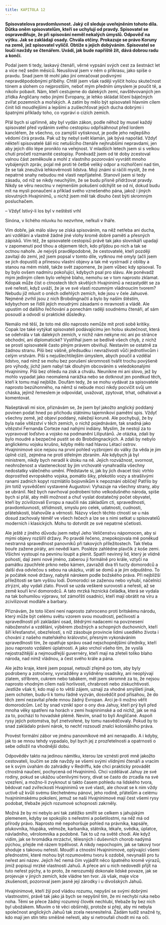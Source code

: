 ```yaml
---
title: KAPITOLA 12
---
```


**Spisovatelova pravdomluvnost. Jaký cíl sleduje uveřejněním tohoto díla. Důtka oněm spisovatelům, kteří se uchylují od pravdy. Spisovatel se ospravedlňuje, že při spisování neměl nekalých úmyslů. Odpověď na výtku. Jak se zakládají osady. Chvála otčiny. Prokazuje se právo Koruny na země, jež spisovatel vylíčil. Obtíže s jejich dobýváním. Spisovatel se loučí navždy se čtenářem. Uvádí, jak bude napříště žít, dává dobrou radu a končí.**

Podal jsem ti tedy, laskavý čtenáři, věrné vypsání svých cest za šestnáct let a více než sedm měsíců. Neusiloval jsem v něm o příkrasu, jako spíše o pravdu. Snad jsem tě mohl jako jiní omračovat podivnými nepravděpodobnými příběhy. Chtěl jsem však raději vylíčit holou skutečnost tónem a slohem co nejprostším, neboť mým předním úmyslem je poučit tě, a nikoliv pobavit. Nám, kteří cestujeme do dalekých zemí, navštěvovaných jen zřídka Angličany nebo jinými Evropany, je lehko skládat líčení báječných zvířat pozemních a mořských. A zatím by mělo být spisovateli hlavním cílem činit lidi moudřejšími a lepšími a zušlechťovat jejich ducha dobrými i špatnými příklady toho, co vypráví o cizích zemích.

Přál bych si upřímně, aby byl vydán zákon, podle něhož by musel každý spisovatel před vydáním svého cestopisu odpřisáhnout před lordem kancléřem, že všechno, co zamýšlí vytisknout, je podle jeho nejlepšího vědomí čirá pravda. Pak už by nebyl svět klamán, jak bývá napořád. Vždyť někteří spisovatelé šálí nic netušícího čtenáře nejhrubšími nepravdami, jen aby jejich dílo lépe proniklo na veřejnost. V mladších letech jsem si s velkou chutí pročetl rozmanité cestopisy. Poněvadž jsem od té doby zcestoval valnou část zeměkoule a mohl z vlastního pozorování vyvrátit mnoho vybájených zpráv, pojal mě proti té četbě veliký odpor a rozhořčení nad tím, že se tak zneužívá lehkověrnosti lidstva. Moji známí si ráčili myslit, že mé nepatrné snahy nebudou mé vlasti nepřijatelné. Stanovil jsem si tedy zásadu, od níž se nikdy neuchýlím, že se budu přísně přidržovat pravdy. Nikdy se věru neoctnu v nejmenším pokušení odchýlit se od ní, dokud budu mít na mysli ponaučení a příklad svého vznešeného pána, jakož i jiných slovutných Hvajninimů, u nichž jsem měl tak dlouho čest býti skromným posluchačem.

– Vždyť lstivý-li los byl v neštěstí vrhl

Sinóna, v lichého mluvku ho nezvrhne, neřkuli v lháře.

Vím dobře, jak málo slávy se získá spisováním, na něž netřeba ani ducha, ani vzdělání a vlastně žádné jiné vlohy kromě dobré paměti a přesných zápisků. Vím též, že spisovatelé cestopisů právě tak jako slovníkáři upadají v zapomenutí pod tíhou a objemem těch, kdo přijdou po nich a tak se octnou nahoře. Je nejvýš pravděpodobné, že cestovatelé, kteří později zavítají do zemí, jež jsem popsal v tomto díle, vytknou mé omyly (ačli jsem se jich dopustil) a přinesou vlastní objevy a tak mě vystrnadí z obliby a stanou na mém místě, takže svět zapomene, že jsem vůbec kdy spisoval. To by bylo ovšem nadmíru pokořující, kdybych psal pro slávu. Ale poněvadž mým jediným cílem bylo veřejné blaho, nemohu se v tom naprosto zklamat. Kdopak může číst o ctnostech těch skvělých Hvajninimů a nezastydět se za své neřesti, když uváží, že je ve své vlasti rozumným vládnoucím tvorem? Nebudu již mluvit o oněch odlehlých zemích, kde jsou v čele Jahuové. Nejméně zvrhlí jsou z nich Brobdingnačtí a bylo by naším štěstím, kdybychom se řídili jejich moudrými zásadami o mravnosti a vládě. Ale upustím od dalšího řečňování a ponechám raději soudnému čtenáři, ať sám posoudí a odvodí si praktické důsledky.

Nemálo mě těší, že toto mé dílo naprosto nemůže mít proti sobě kritiky. Copak lze také vytýkat spisovateli podávajícímu jen holou skutečnost, která se odehrála v tak dalekých zemích, v nichž nám nekyne nic ani po stránce obchodní, ani diplomatické? Vystříhal jsem se bedlivě všech chyb, z nichž se prostí spisovatelé často plným právem obviňují. Nestavím se ostatně za žádnou stranu. Píši bez vášně, předsudku i nevraživosti vůči jednotlivcům i celým vrstvám. Píši s nejušlechtilejším úmyslem, abych poučil a vzdělal lidstvo, nad nímž se mohu bez porušení skromnosti tvářit trochu povýšeně pro výhody, jichž jsem nabyl tak dlouhým obcováním s veledokonalými Hvajninimy. Píši bez ohledu na zisk a chválu. Neunikne mi ani slovo, jež by mohlo vypadat jako neomalená narážka nebo se dotknout jen poněkud těch, kteří k tomu mají nejblíže. Doufám tedy, že se mohu vydávat za spisovatele naprosto bezúhonného, na němž si nebude moci nikdy pocvičit svůj um cháska, jejímž řemeslem je odpovídat, uvažovat, zpytovat, trhat, odhalovat a komentovat.

Našeptávali mi sice, přiznávám se, že jsem byl jakožto anglický poddaný povinen podat hned po příchodu státnímu tajemníkovi pamětní spis. Vždyť všechny země, jež objeví poddaný, náležejí koruně. Ale pochybuji, že by byla naše vítězství v těch zemích, o nichž pojednávám, tak snadná jako vítězství Fernanda Corteze nad nahými indiány. Myslím, že nestojí za to vypravovat loďstvo a vojsko na podmanění Liliputánů. Je otázka, zdali by bylo moudré a bezpečné pustit se do Brobdingnackých. A zdali by nebylo anglickému vojsku krušno, kdyby mělo nad hlavou Létací ostrov. Hvajninimové sice nejsou na první pohled vyzbrojeni do války (ta věda je jim úplně cizí), zejména ne proti střelným zbraním. Ale kdybych já byl ministrem, nikdy bych neradil k útoku na ně. Jejich rozvážnost, svornost, neohroženost a vlasteneckost by jim vrchovatě vynahradila všechny nedostatky válečného umění. Představte si, jak by jich dvacet tisíc vtrhlo doprostřed evropského vojska, pomátlo šiky, překotilo vozy a strašlivými ranami zadních kopyt rozmlátilo bojovníkům k nepoznání obličej! Patřilo by jim totiž vysvědčení vystavené Augustovi: Vyhazuje na všechny strany, aby se ubránil. Než bych navrhoval podrobení toho velkodušného národa, spíše bych si přál, aby měli možnost a chuť vyslat dostatečný počet obyvatel, kteří by zcivilizovali Evropu a naučili nás základům cti, spravedlnosti, pravdomluvnosti, střídmosti, smyslu pro celek, udatnosti, cudnosti, přátelskosti, blahovůle a věrnosti. Názvy všech těchto ctností se u nás dosud zachovaly téměř ve všech řečech a lze se s nimi setkat u spisovatelů moderních i klasických. Mohu to dotvrdit ze své nepatrné sčetlosti.

Ale ještě z jiného důvodu jsem nebyl Jeho Veličenstvu nápomocen, aby si mými objevy rozšířil državy. Po pravdě řečeno, znepokojovala mě poněkud nestranná spravedlnost panovníků při takových příležitostech. Tak třeba bouře zažene piráty, ani nevědí kam. Posléze zahlédne plavčík z koše zemi. Všichni vystoupí na pevninu loupit a plenit. Spatří nevinný lid, který je vlídně pohostí, dají zemi nové jméno, zaberou ji formálně pro krále, vztyčí na památku zpuchřelé prkno nebo kámen, zavraždí dva tři tucty domorodců a další dva odvlečou s sebou na ukázku, vrátí se domů a je jim odpuštěno. To je počátek nové državy, nabyté nárokem podle božského práva. Při nejbližší příležitosti se tam vyšlou lodi. Domorodci se zaženou nebo vyhubí, náčelníci ztrýzní, aby vydali zlato. Povolí se uzda veškeré surovosti a neřesti, až se země kouří krví domorodců. A tato mrzká řeznická čeládka, která se vydala na tak bohumilou výpravu, toť zámořští osadníci, kteří mají obrátit na víru a zcivilizovat modláře a barbary.

Přiznávám, že toto líčení není naprosto zahroceno proti britskému národu, který může být celému světu vzorem svou moudrostí, pečlivostí a spravedlností při zakládání osad, štědrými nadacemi na povznesení náboženství a vzdělání, výběrem zbožných a schopných duchovních, kteří šíří křesťanství, obezřelostí, s níž zásobuje provincie lidmi usedlého života i chování z našeho mateřského království, přesným vykonáváním spravedlnosti tím, že opatřuje správu osad nejschopnějšími úředníky, kteří jsou naprosto vzdáleni úplatnosti. A jako vrchol všeho tím, že vysílá nejostražitější a nejmoudřejší guvernéry, kteří mají na zřeteli toliko blaho národa, nad nímž vládnou, a čest svého krále a pána.

Ale ježto kraje, které jsem popsal, netouží zřejmě po tom, aby byly podrobeny a zotročeny, vyvražděny a vylidněny osadníky, ani neoplývají zlatem, stříbrem, cukrem nebo tabákem, měl jsem skromně za to, že nejsou naprosto vhodným cílem naší horlivosti, chrabrosti nebo ziskuchtivosti. Jestliže však ti, kdo mají o to větší zájem, uznají za vhodné smýšleti jinak, jsem ochoten, budu-li k tomu řádně vyzván, dosvědčit pod přísahou, že do těch zemí nezavítal přede mnou žádný Evropan. Arci je-li možno věřit domorodcům. Leč by snad vznikl spor o ony dva Jahuy, kteří prý byli před mnoha věky spatřeni na horách v zemi hvajninimské a od nichž, jak se má za to, pochází to hovadské plémě. Nevím, snad to byli Angličané. Aspoň rysy jejich potomstva, byť znetvořené, by tomu nasvědčovaly. Pokud by to snad zakládalo právní nárok, to nechť rozsoudí znalci koloniálního práva.

Provést formální zábor ve jménu panovníkové mě ani nenapadlo. A i kdyby, jak to se mnou tehdy vypadalo, byl bych jej z prozřetelnosti a opatrnosti o sebe odložil na vhodnější dobu.

Odpověděv takto na jedinou námitku, kterou lze vznésti proti mně jakožto cestovateli, loučím se zde navždy se všemi svými vlídnými čtenáři a vracím se k svým úvahám do zahrádky v Redriffu, kde chci prakticky provádět ctnostná naučení, pochycená od Hvajninimů. Chci vzdělávat Jahuy ze své rodiny, pokud se ukážou učenlivými tvory, dívat se často do zrcadla na své vzezření, a možno-li zvyknout si takto časem pohledu na lidského tvora, bědovat nad zvířeckostí Hvajninimů ve své vlasti, ale chovat se k nim vždy uctivě už kvůli svému šlechetnému pánovi, jeho rodině, přátelům a celému hvajninimskému pokolení, jemuž se naši Hvajninimové mají čest všemi rysy podobat, třebaže jejich rozumové schopnosti zakrněly.

Možná že by mi nebylo ani tak zatěžko smířit se celkem s jahujským plemenem, kdyby se spokojilo s neřestmi a pošetilostmi, na něž má od přírody právo. Naprosto mě nepohoršuje pohled na právníka, kapsáře, plukovníka, hlupáka, velmože, karbaníka, státníka, lékaře, svědka, úplatce, návladního, věrolomníka a podobné. Tak to už na světě chodí. Ale když vidím, jak se hromádka mrzáctví, tělesných i duševních chorob nadýmá pýchou, přejde mě rázem trpělivost. A nikdy nepochopím, jak se takový tvor shoduje s takovou neřestí. Moudří a ctnostní Hvajninimové, oplývající všemi přednostmi, které mohou být rozumovému tvoru k ozdobě, nevynašli pro tu neřest ani název. Jejich řeč nemá čím vyjádřit něco špatného kromě výrazů, jimiž popisují mrzké vlastnosti Jahuů. A přece ani u nich nedovedli přijít na tuto neřest pýchy, a to proto, že nerozumějí dokonale lidské povaze, jak se projevuje v jiných zemích, kde vládne ten tvor. Já však, maje více zkušeností, pozoroval jsem jasně její zárodky i u divošských Jahuů.

Hvajninimové, kteří žijí pod vládou rozumu, nepyšní se svými dobrými vlastnostmi, právě tak jako já bych se nepyšnil tím, že mi nechybí ruka nebo noha. Těmi se přece žádný rozumný člověk nechlubí, třebaže by bez nich byl ubožákem. Mluvím o té věci obšírněji, protože si přeji, aby mi nebyla společnost anglických Jahuů tak zcela nesnesitelná. Žádám tudíž snažně ty, kdo mají jen stín této směšné neřesti, aby si netroufali chodit mi na oči.
